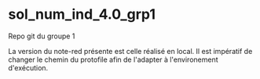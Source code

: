 # sol_num_ind_4.0_grp1
Repo git du groupe 1

La version du note-red présente est celle réalisé en local. Il est impératif de changer le chemin du protofile afin de l'adapter à l'environement d'exécution.
